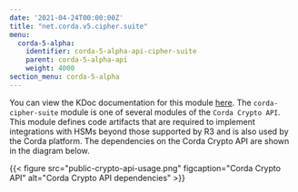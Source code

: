```yaml
---
date: '2021-04-24T00:00:00Z'
title: "net.corda.v5.cipher.suite"
menu:
  corda-5-alpha:
    identifier: corda-5-alpha-api-cipher-suite
    parent: corda-5-alpha-api
    weight: 4000
section_menu: corda-5-alpha
---
```

You can view the KDoc documentation for this module [here](/en/api-ref/corda/5.0-alpha-2/modules/corda-cipher-suite-5.0.0.190-DevPreview-2-javadoc/index.html).
The `corda-cipher-suite` module is one of several modules of the `Corda Crypto API`. This module defines code artifacts that are required to implement integrations with HSMs beyond those supported by R3 and is also used by the Corda platform. The dependencies on the Corda Crypto API are shown in the diagram below.

{{< figure src="public-crypto-api-usage.png" figcaption="Corda Crypto API" alt="Corda Crypto API dependencies" >}}
